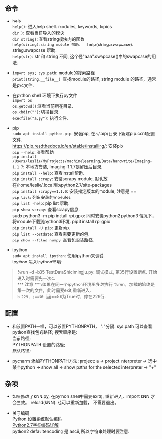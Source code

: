 ## 命令 ##
  * help  
  `help()`: 进入help shell.  modules, keywords, topics  
  `dir()`: 查看当前导入的模块  
  `dir(string)`: 查看string模块内的函数  
  `help(string):string module 帮助.  
  `help(string.swapcase): string.swapcase 帮助.  
  `help(str)`: str 和 string 不同, 这个是"aaa".swapcase()中的swapcase的用法.  

  * `import sys; sys.path`: module的搜索路径  
  `print(string.__file__)`: 查找module的路径, string module 的路径，通常是pyc文件.

  * 在python shell 环境下执行py文件  
  `import os`  
  `os.getcwd()`:查看当前所在目录.  
  `os.chdir("")`: 切换目录.  
  `execfile("a.py")`: 执行文件.  

  * pip  
  `sudo apt install python-pip`: 安装pip, 在~/.pip/目录下新建pip.conf配置文件.  
   https://pip.readthedocs.io/en/stable/installing/: 安装pip  
  `pip --help`: 查看帮助  
  `pip install /Users/leslie/MyProjects/machinelearning/Data/handwrite/Imaging-1.1.7`: 本地方安装, Imaging-1.1.7是解压后目录.  
  `pip install --help`: 查看install帮助.  
  `pip install scrapy`: 安装scrapy module, 默认放在/home/leslie/.local/lib/python2.7/site-packages  
  `pip install scrapy==1.1.0`: 安装指定版本的module, 注意是 ==  
  `pip list`: 列出安装的modules  
  `pip list -help`: pip list 帮助.  
  `pip show scrapy`: 查看scrapy信息.  
  sudo python3 -m pip install rpi.gpio:  同时安装python2 python3 情况下，将module下载到python3环境.
  pip3 install rpi.gpio  
  `pip install -U pip`: 更新pip.  
  `pip list --outdate`: 查看需要更新的包.  
  `pip show --files numpy`: 查看包安装路径.  

  * ipython  
  `sudo apt install ipython`: 使用ipython来调试.  
  ipython 进入ipython环境:  
  > %run -d -b35 TestDataShicimingju.py: 调试模式, 第35行设置断点. 开始进入时需要先一次c.  
    *** 注意 ***:如果在同一个ipython环境里多次执行 %run，加载的始终是第一次的文件，此时需要exit,重新进入.   
  `b 229, j==56`: 当j==56为True时，停在229行.

## 配置 ##
  * 和设置PATH一样，可以设置PYTHONPATH， ":"分隔. sys.path 可以查看python查找包的路径; 搜索顺序是:  
     当前路径;  
     PYTHONPATH 设置的路径;  
     默认路径;  

  * pycharm 添加PYTHONPATH方法: project: a -> project interpreter -> 选中某个python -> show all -> show paths for the selected interpreter -> "+"  

## 杂项 ##
  * 如果修改了kNN.py,  在python shell中需要exit(), 重新进入，import kNN 才会生效。   reload(kNN): 也可以重新加载， 不需要退出。  

  * 关于编码  
  [Python 设置系统默认编码](http://blog.csdn.net/jlhx123456/article/details/47031461)  
  [Python2.7字符编码详解](https://www.cnblogs.com/clover-toeic/p/5291787.html)  
  python2 defaultencoding 是 ascii, 所以字符串处理时要注意.  
